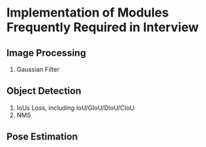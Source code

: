 # Implementation of Modules Frequently Required in Interview

## Image Processing
1. Gaussian Filter

## Object Detection
1. IoUs Loss, including IoU/GIoU/DIoU/CIoU
2. NMS

## Pose Estimation
